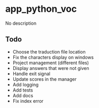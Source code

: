# app_python_voc
No description

Todo
----
- Choose the traduction file location
- Fix the characters display on windows
- Project management (different files)
- Display answers that were not given
- Handle exit signal
- Update scores in the manager
- Add logging
- Add tests
- Add docs
- Fix index error
